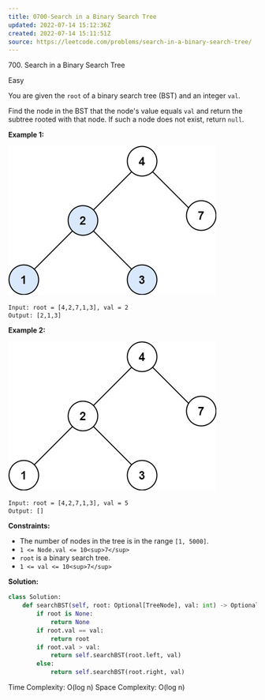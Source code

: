 ```yaml
---
title: 0700-Search in a Binary Search Tree
updated: 2022-07-14 15:12:36Z
created: 2022-07-14 15:11:51Z
source: https://leetcode.com/problems/search-in-a-binary-search-tree/
---
```


700\. Search in a Binary Search Tree

Easy

You are given the `root` of a binary search tree (BST) and an integer `val`.

Find the node in the BST that the node's value equals `val` and return the subtree rooted with that node. If such a node does not exist, return `null`.

**Example 1:**

![](../_resources/tree1_d670ad783521401c99dc967f144edbe8.jpg)

```
Input: root = [4,2,7,1,3], val = 2
Output: [2,1,3]

```

**Example 2:**

![](../_resources/tree2_3ebffb34e9fa4edc9a769dd29572cf05.jpg)

```
Input: root = [4,2,7,1,3], val = 5
Output: []

```

**Constraints:**

- The number of nodes in the tree is in the range `[1, 5000]`.
- `1 <= Node.val <= 10<sup>7</sup>`
- `root` is a binary search tree.
- `1 <= val <= 10<sup>7</sup>`

**Solution:**
```python
class Solution:
    def searchBST(self, root: Optional[TreeNode], val: int) -> Optional[TreeNode]:
        if root is None:
            return None
        if root.val == val:
            return root
        if root.val > val:
            return self.searchBST(root.left, val)
        else:
            return self.searchBST(root.right, val)
```
Time Complexity: O(log n)
Space Complexity: O(log n)